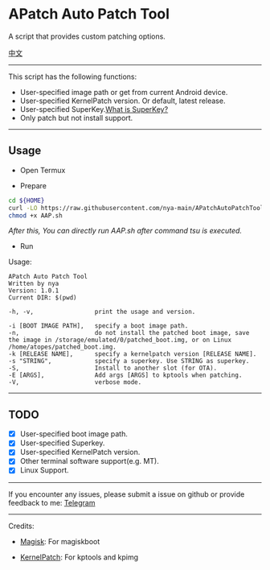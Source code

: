 # APatch Auto Patch Tool

A script that provides custom patching options.

[中文](./README_CN.md)

---

This script has the following functions:

- User-specified image path or get from current Android device.  
- User-specified KernelPatch version. Or default, latest release.  
- User-specified SuperKey.[What is SuperKey?](https://github.com/bmax121/APatch/blob/main/docs/en/faq.md#what-is-superkey)  
- Only patch but not install support.

---

## Usage

- Open Termux

- Prepare

```bash
cd ${HOME}
curl -LO https://raw.githubusercontent.com/nya-main/APatchAutoPatchTool/main/AAP.sh
chmod +x AAP.sh
```

*After this, You can directly run AAP.sh after command tsu is executed.*

- Run

Usage:
```text
APatch Auto Patch Tool
Written by nya
Version: 1.0.1
Current DIR: $(pwd)

-h, -v,                 print the usage and version.

-i [BOOT IMAGE PATH],   specify a boot image path.
-n,                     do not install the patched boot image, save the image in /storage/emulated/0/patched_boot.img, or on Linux /home/atopes/patched_boot.img.
-k [RELEASE NAME],      specify a kernelpatch version [RELEASE NAME].
-s "STRING",            specify a superkey. Use STRING as superkey.
-S,                     Install to another slot (for OTA).
-E [ARGS],              Add args [ARGS] to kptools when patching.
-V,                     verbose mode.
```

---

## TODO

- [x] User-specified boot image path.  
- [x] User-specified Superkey.  
- [x] User-specified KernelPatch version.  
- [x] Other terminal software support(e.g. MT).  
- [x] Linux Support.  

---


If you encounter any issues, please submit a issue on github or provide feedback to me: [Telegram](https://t.me/RhineNya)

---

Credits:

- [Magisk](https://github.com/topjohnwu/magisk): For magiskboot

- [KernelPatch](https://github.com/bmax121/KernelPatch): For kptools and kpimg
